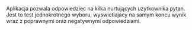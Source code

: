 Aplikacja pozwala odpowiedziec na kilka nurtujących uzytkownika pytan. Jest to test jednokrotnego wyboru, wyswietlajacy na samym koncu wynik wraz z poprawnymi oraz negatywnymi odpowiedziami.
